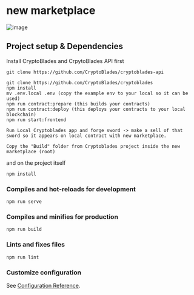 # new marketplace
![image](https://user-images.githubusercontent.com/9636557/128913665-f111a704-f4a1-4e4d-9395-8b42d71891d9.png)

## Project setup & Dependencies

Install CryptoBlades and CrpytoBlades API first
```
git clone https://github.com/CryptoBlades/cryptoblades-api
```

```
git clone https://github.com/CryptoBlades/cryptoblades
npm install
mv .env.local .env (copy the example env to your local so it can be used)
npm run contract:prepare (this builds your contracts)
npm run contract:deploy (this deploys your contracts to your local blockchain)
npm run start:frontend
```

```
Run Local Cryptoblades app and forge sword -> make a sell of that sword so it appears on local contract with new marketplace. 
```

```
Copy the "Build" folder from Cryptoblades project inside the new marketplace (root)
```

and on the project itself
```
npm install
```

### Compiles and hot-reloads for development
```
npm run serve
```

### Compiles and minifies for production
```
npm run build
```

### Lints and fixes files
```
npm run lint
```

### Customize configuration
See [Configuration Reference](https://cli.vuejs.org/config/).
